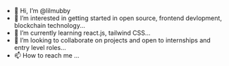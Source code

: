 - 👋 Hi, I’m @lilmubby
- 👀 I’m interested in getting started in open source, frontend devlopment, blockchain technology...
- 🌱 I’m currently learning react.js, tailwind CSS...
- 💞️ I’m looking to collaborate on projects and open to internships and entry level roles...
- 📫 How to reach me ...

<!---
lilmubby/lilmubby is a ✨ special ✨ repository because its `README.md` (this file) appears on your GitHub profile.
You can click the Preview link to take a look at your changes.
--->
